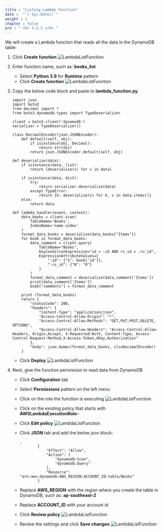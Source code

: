 ```yaml
---
title : "Listing Lambda function"
date :  "`r Sys.Date()`" 
weight : 2
chapter : false
pre : " <b> 3.2.2 </b> "
---
```

We will create a Lambda function that reads all the data in the DynamoDB table:
1. Click **Create function**
![LambdaListFunction](/images/1/25.png?width=90pc)

2. Enter function name, such as: **books_list**
    - Select **Python 3.9** for **Runtime** pattern
    - Click **Create function**
![LambdaListFunction](/images/1/26.png?width=90pc)

3. Copy the below code block and paste to **lambda_function.py**.
    ```
    import json
    import boto3
    from decimal import *
    from boto3.dynamodb.types import TypeDeserializer

    client = boto3.client('dynamodb') 
    serializer = TypeDeserializer()

    class DecimalEncoder(json.JSONEncoder):
        def default(self, obj):
            if isinstance(obj, Decimal):
                return str(obj)
            return json.JSONEncoder.default(self, obj)
                
    def deserialize(data):
        if isinstance(data, list):
            return [deserialize(v) for v in data]

        if isinstance(data, dict):
            try:
                return serializer.deserialize(data)
            except TypeError:
                return {k: deserialize(v) for k, v in data.items()}
        else:
            return data

    def lambda_handler(event, context):
        data_books = client.scan(
            TableName='Books',
            IndexName='name-index'
        )
        format_data_books = deserialize(data_books["Items"])
        for book in format_data_books:
            data_comment = client.query(
                TableName="Books", 
                KeyConditionExpression="id = :id AND rv_id > :rv_id", 
                ExpressionAttributeValues={
                    ":id": {"S": book['id']}, 
                    ":rv_id": {"N": "0"}
                }
            )
            format_data_comment = deserialize(data_comment['Items'])
            print(data_comment['Items'])
            book["comments"] = format_data_comment
                
        print (format_data_books)
        return {
            "statusCode": 200,
            "headers": {
                "Content-Type": "application/json",
                "Access-Control-Allow-Origin": "*",
                "Access-Control-Allow-Methods": "GET,PUT,POST,DELETE, OPTIONS",
                "Access-Control-Allow-Headers": "Access-Control-Allow-Headers, Origin,Accept, X-Requested-With, Content-Type, Access-Control-Request-Method,X-Access-Token,XKey,Authorization"
            },
            "body": json.dumps(format_data_books, cls=DecimalEncoder)
        }
    ```
    - Click **Deploy**
![LambdaListFunction](/images/1/27.png?width=90pc)

4. Next, give the function permission to read data from DynamoDB
    - Click **Configuration** tab
    - Select **Permissions** pattern on the left menu
    - Click on the role the function is executing
![LambdaListFunction](/images/1/28.png?width=90pc)

    - Click on the existing policy that starts with **AWSLambdaExecutionRole-**
    - Click **Edit policy**
![LambdaListFunction](/images/1/29.png?width=90pc)
    - Click **JSON** tab and add the below json block:
        ```
        ,
                {
                    "Effect": "Allow",
                    "Action": [
                        "dynamodb:Scan",
                        "dynamodb:Query"
                    ],
                    "Resource": "arn:aws:dynamodb:AWS_REGION:ACCOUNT_ID:table/Books"
                }
        ```
    - Replace **AWS_REGION** with the region where you create the table in DynamoDB, such as: **ap-southeast-2**
    - Replace **ACCOUNT_ID** with your account id
    - Click **Review policy**
![LambdaListFunction](/images/1/30.png?width=90pc)

    - Review the settings and click **Save changes**
![LambdaListFunction](/images/1/31.png?width=90pc)

